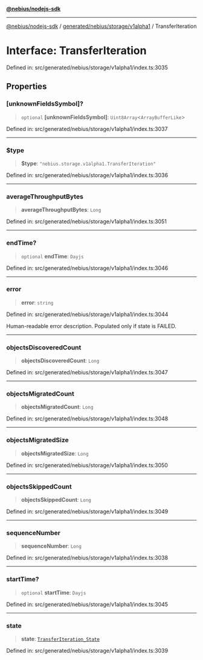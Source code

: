 [**@nebius/nodejs-sdk**](../../../../../README.md)

***

[@nebius/nodejs-sdk](../../../../../README.md) / [generated/nebius/storage/v1alpha1](../README.md) / TransferIteration

# Interface: TransferIteration

Defined in: src/generated/nebius/storage/v1alpha1/index.ts:3035

## Properties

### \[unknownFieldsSymbol\]?

> `optional` **\[unknownFieldsSymbol\]**: `Uint8Array`\<`ArrayBufferLike`\>

Defined in: src/generated/nebius/storage/v1alpha1/index.ts:3037

***

### $type

> **$type**: `"nebius.storage.v1alpha1.TransferIteration"`

Defined in: src/generated/nebius/storage/v1alpha1/index.ts:3036

***

### averageThroughputBytes

> **averageThroughputBytes**: `Long`

Defined in: src/generated/nebius/storage/v1alpha1/index.ts:3051

***

### endTime?

> `optional` **endTime**: `Dayjs`

Defined in: src/generated/nebius/storage/v1alpha1/index.ts:3046

***

### error

> **error**: `string`

Defined in: src/generated/nebius/storage/v1alpha1/index.ts:3044

Human-readable error description. Populated only if state is FAILED.

***

### objectsDiscoveredCount

> **objectsDiscoveredCount**: `Long`

Defined in: src/generated/nebius/storage/v1alpha1/index.ts:3047

***

### objectsMigratedCount

> **objectsMigratedCount**: `Long`

Defined in: src/generated/nebius/storage/v1alpha1/index.ts:3048

***

### objectsMigratedSize

> **objectsMigratedSize**: `Long`

Defined in: src/generated/nebius/storage/v1alpha1/index.ts:3050

***

### objectsSkippedCount

> **objectsSkippedCount**: `Long`

Defined in: src/generated/nebius/storage/v1alpha1/index.ts:3049

***

### sequenceNumber

> **sequenceNumber**: `Long`

Defined in: src/generated/nebius/storage/v1alpha1/index.ts:3038

***

### startTime?

> `optional` **startTime**: `Dayjs`

Defined in: src/generated/nebius/storage/v1alpha1/index.ts:3045

***

### state

> **state**: [`TransferIteration_State`](../type-aliases/TransferIteration_State.md)

Defined in: src/generated/nebius/storage/v1alpha1/index.ts:3039
